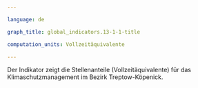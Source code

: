 ```yaml
---

language: de   

graph_title: global_indicators.13-1-1-title

computation_units: Vollzeitäquivalente

---
```


Der Indikator zeigt die Stellenanteile (Vollzeitäquivalente) für das Klimaschutzmanagement im Bezirk Treptow-Köpenick.
